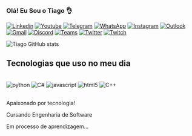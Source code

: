 ### Olá! Eu Sou o Tiago 👌

[![Linkedin](https://img.shields.io/badge/LinkedIn-0077B5?style=for-the-badge&logo=linkedin&logoColor=white)](https://www.linkedin.com/in/tiago-sants/)
[![Youtube](https://img.shields.io/badge/YouTube-FF0000?style=for-the-badge&logo=youtube&logoColor=white)](https://www.youtube.com/channel/UCsKj4RTeVBj8mgCT6Mk6LzQ)
[![Telegram](https://img.shields.io/badge/Telegram-2CA5E0?style=for-the-badge&logo=telegram&logoColor=white)](https://t.me/tiago_sants)
[![WhatsApp](https://img.shields.io/badge/WhatsApp-25D366?style=for-the-badge&logo=whatsapp&logoColor=white)](https://api.whatsapp.com/send?phone=5562991845391)
[![Instagram](https://img.shields.io/badge/Instagram-E4405F?style=for-the-badge&logo=instagram&logoColor=white)](https://www.instagram.com/tiago.sanctus/)
[![Outlook](https://img.shields.io/badge/Microsoft_Outlook-0078D4?style=for-the-badge&logo=microsoft-outlook&logoColor=white)](mailto:tiagosants_@hotmail.com)
[![Gmail](https://img.shields.io/badge/Gmail-D14836?style=for-the-badge&logo=gmail&logoColor=white)](mailto:cainarisada@gmail.com)
[![Discord](https://img.shields.io/badge/Discord-7289DA?style=for-the-badge&logo=discord&logoColor=white)](https://discord.com/channels/946063892658913330/946063895355875361)
[![Teams](https://img.shields.io/badge/Microsoft_Teams-6264A7?style=for-the-badge&logo=microsoft-teams&logoColor=white)](https://teams.live.com/meet/93278125330811)
[![Twitter](https://img.shields.io/badge/Twitter-1DA1F2?style=for-the-badge&logo=twitter&logoColor=white)](https://twitter.com/trouxioso)
[![Twitch](https://img.shields.io/badge/Twitch-9146FF?style=for-the-badge&logo=twitch&logoColor=white)](https://www.twitch.tv/cartom007)

![Tiago GitHub stats](https://github-readme-stats.vercel.app/api?username=tiago-sants&show_icons=true&theme=dark)

## Tecnologias que uso no meu dia

<div style="display: inline_block" ><br/>
<img align="center" alt="python" src="https://img.shields.io/badge/Python-14354C?style=for-the-badge&logo=python&logoColor=white" />
<img align="center" alt="C#" src="https://img.shields.io/badge/C%23-239120?style=for-the-badge&logo=c-sharp&logoColor=white" />
<img align="center" alt="javascript" src="https://img.shields.io/badge/JavaScript-323330?style=for-the-badge&logo=javascript&logoColor=F7DF1E" />
<img align="center" alt="html5" src="https://img.shields.io/badge/HTML5-E34F26?style=for-the-badge&logo=html5&logoColor=white" />
<img align="center" alt="C++" src="https://img.shields.io/badge/C%2B%2B-00599C?style=for-the-badge&logo=c%2B%2B&logoColor=white" />
</div><br/>

Apaixonado por tecnologia! 

Cursando Engenharia de Software

Em processo de aprendizagem...
